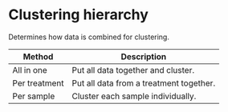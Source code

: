 # Clustering hierarchy

Determines how data is combined for clustering.

| Method        | Description                             |
| ------------- | --------------------------------------- |
| All in one    | Put all data together and cluster.      |
| Per treatment | Put all data from a treatment together. |
| Per sample    | Cluster each sample individually.       | 

